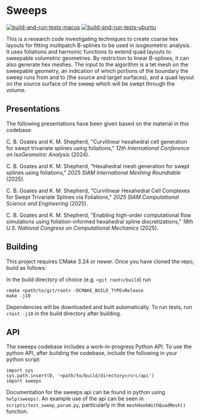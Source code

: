 # Sweeps

[![build-and-run-tests-macos](https://github.com/cgoates/sweeps/actions/workflows/build_and_run_tests_macos.yaml/badge.svg?branch=master)](https://github.com/cgoates/sweeps/actions/workflows/build_and_run_tests_macos.yaml) [![build-and-run-tests-ubuntu](https://github.com/cgoates/sweeps/actions/workflows/ubuntu_build_and_run_tests.yaml/badge.svg?branch=master)](https://github.com/cgoates/sweeps/actions/workflows/ubuntu_build_and_run_tests.yaml)

This is a research code investigating techniques to create coarse hex layouts for fitting multipatch B-splines to be used in isogeometric analysis.
It uses foliations and harmonic functions to extend quad layouts to sweepable volumetric geometries.
By restriction to linear B-splines, it can also generate hex meshes.
The input to the algorithm is a tet mesh on the sweepable geometry, an indication of which portions of the boundary the sweep runs from and to (the source and target surfaces), and a quad layout on the source surface of the sweep which will be swept through the volume.

Presentations
---
The following presentations have been given based on the material in this codebase:

C. B. Goates and K. M. Shepherd, "Curvilinear hexahedral cell generation for swept trivariate splines using foliations," *12th International Conference on IsoGeometric Analysis* (2024).

C. B. Goates and K. M. Shepherd, "Hexahedral mesh generation for swept splines using foliations," *2025 SIAM International Meshing Roundtable* (2025).

C. B. Goates and K. M. Shepherd, "Curvilinear Hexahedral Cell Complexes for Swept Trivariate Splines via Foliations," *2025 SIAM Computational Science and Engineering* (2025).

C. B. Goates and K. M. Shepherd, "Enabling high-order computational flow simulations using foliation-informed hexahedral spline discretizations," *18th U.S. National Congress on Computational Mechanics* (2025).


Building
---
This project requires CMake 3.24 or newer.
Once you have cloned the repo, build as follows:

In the build directory of choice (e.g. `<git root>/build`) run
```
cmake <path/to/git/root> -DCMAKE_BUILD_TYPE=Release
make -j10
```
Dependencies will be downloaded and built automatically.
To run tests, run `ctest -j10` in the build directory after building.

API
---
The sweeps codebase includes a work-in-progress Python API.
To use the python API, after building the codebase, include the following in your python script:

```
import sys
sys.path.insert(0, '<path/to/build/directory>/src/api')
import sweeps
```

Documentation for the sweeps api can be found in python using `help(sweeps)`.
An example use of the api can be seen in `scripts/test_sweep_param.py`, particularly in the `meshHookWithQuadMesh()` function.
